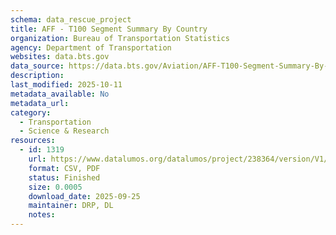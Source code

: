 ```yaml
---
schema: data_rescue_project 
title: AFF - T100 Segment Summary By Country
organization: Bureau of Transportation Statistics
agency: Department of Transportation
websites: data.bts.gov
data_source: https://data.bts.gov/Aviation/AFF-T100-Segment-Summary-By-Country/56rv-9p75/about_data
description: 
last_modified: 2025-10-11
metadata_available: No
metadata_url: 
category:
  - Transportation 
  - Science & Research 
resources:
  - id: 1319
    url: https://www.datalumos.org/datalumos/project/238364/version/V1/view
    format: CSV, PDF
    status: Finished
    size: 0.0005
    download_date: 2025-09-25
    maintainer: DRP, DL
    notes: 
---
```

